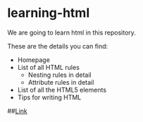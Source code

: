 # learning-html
We are going to learn html in this repository.

These are the details you can find:
- Homepage
- List of all HTML rules
  - Nesting rules in detail
  - Attribute rules in detail
- List of all the HTML5 elements
- Tips for writing HTML

##[Link](https://tsikitsiky.github.io/learning-html/.)
